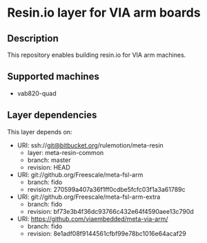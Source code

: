 # Resin.io layer for VIA arm boards

## Description
This repository enables building resin.io for VIA arm machines.

## Supported machines
* vab820-quad

## Layer dependencies

This layer depends on:

* URI: ssh://git@bitbucket.org/rulemotion/meta-resin
    * layer: meta-resin-common
    * branch: master
    * revision: HEAD
* URI: git://github.org/Freescale/meta-fsl-arm
    * branch: fido
    * revision: 270599a407a36f1ff0cdbe5fcfc03f1a3a61789c
* URI: git://github.org/Freescale/meta-fsl-arm-extra
    * branch: fido
    * revision: bf73e3b4f36dc93766c432e64f4590aee13c790d
* URI: https://github.com/viaembedded/meta-via-arm/
    * branch: fido
    * revision: 8e1adf08f9144561cfbf99e78bc1016e64acaf29
